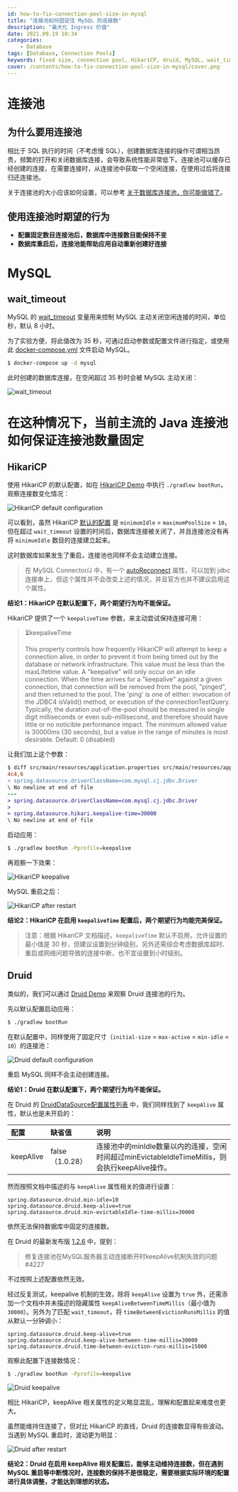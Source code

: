 ```yaml
---
id: how-to-fix-connection-pool-size-in-mysql
title: "连接池如何固定住 MySQL 的连接数"
description: "最大化 Ingress 价值"
date: 2021.09.19 10:34
categories:
    - Database
tags: [Database, Connection Pools]
keywords: fixed size, connection pool, HikariCP, druid, MySQL, wait_timeout, KeepAlive
cover: /contents/how-to-fix-connection-pool-size-in-mysql/cover.png
---
```


连接池
=====

为什么要用连接池
-------------

相比于 SQL 执行的时间（不考虑慢 SQL），创建数据库连接的操作可谓相当昂贵，频繁的打开和关闭数据库连接，会导致系统性能非常低下。连接池可以缓存已经创建的连接，在需要连接时，从连接池中获取一个空闲连接，在使用过后将连接归还连接池。

关于连接池的大小应该如何设置，可以参考 [关于数据库连接池，你可能做错了](https://alphahinex.github.io/2021/09/12/about-connection-pool-sizing/)。

使用连接池时期望的行为
------------------

* **配置固定数目连接池后，数据库中连接数目能保持不变**
* **数据库重启后，连接池能帮助应用自动重新创建好连接**


MySQL
=====

wait_timeout
------------

MySQL 的 [wait_timeout](https://dev.mysql.com/doc/refman/5.7/en/server-system-variables.html#sysvar_wait_timeout) 变量用来控制 MySQL 主动关闭空闲连接的时间，单位秒，默认 8 小时。

为了实验方便，将此值改为 35 秒，可通过启动参数或配置文件进行指定，或使用此 [docker-compose.yml](https://github.com/AlphaHinex/connection-pool-with-mysql/blob/master/mysql/docker-compose.yml) 文件启动 MySQL。

```bash
$ docker-compose up -d mysql
```

此时创建的数据库连接，在空闲超过 35 秒时会被 MySQL 主动关闭：

![wait_timeout](/contents/how-to-fix-connection-pool-size-in-mysql/wait-timeout.png)


在这种情况下，当前主流的 Java 连接池如何保证连接池数量固定
===========================================

HikariCP
--------

使用 HikariCP 的默认配置，如在 [HikariCP Demo](https://github.com/AlphaHinex/connection-pool-with-mysql/tree/master/pools/hikari) 中执行 `./gradlew bootRun`，观察连接数变化情况：

![HikariCP default configuration](/contents/how-to-fix-connection-pool-size-in-mysql/hikari-default.png)

可以看到，虽然 HikariCP [默认的配置](https://github.com/brettwooldridge/HikariCP#frequently-used) 是 `minimumIdle` = `maximumPoolSize` = `10`，但在超过 `wait_timeout` 设置的时间后，数据库连接被关闭了，并且连接池没有再将 `minimumIdle` 数目的连接建立起来。

这时数据库如果发生了重启，连接池也同样不会主动建立连接。

> 在 MySQL Connector/J 中，有一个 [autoReconnect](https://dev.mysql.com/doc/connector-j/8.0/en/connector-j-connp-props-high-availability-and-clustering.html) 属性，可以加到 jdbc 连接串上，但这个属性并不会改变上述的情况，并且官方也并不建议启用这个属性。

**结论1：HikariCP 在默认配置下，两个期望行为均不能保证。**

HikariCP 提供了一个 `keepaliveTime` 参数，来主动尝试保持连接可用：

> ⏳keepaliveTime
>
> This property controls how frequently HikariCP will attempt to keep a connection alive, in order to prevent it from being timed out by the database or network infrastructure. This value must be less than the maxLifetime value. A "keepalive" will only occur on an idle connection. When the time arrives for a "keepalive" against a given connection, that connection will be removed from the pool, "pinged", and then returned to the pool. The 'ping' is one of either: invocation of the JDBC4 isValid() method, or execution of the connectionTestQuery. Typically, the duration out-of-the-pool should be measured in single digit milliseconds or even sub-millisecond, and therefore should have little or no noticible performance impact. The minimum allowed value is 30000ms (30 seconds), but a value in the range of minutes is most desirable. Default: 0 (disabled)

让我们加上这个参数：

```diff
$ diff src/main/resources/application.properties src/main/resources/application-keepalive.properties
4c4,6
< spring.datasource.driverClassName=com.mysql.cj.jdbc.Driver
\ No newline at end of file
---
> spring.datasource.driverClassName=com.mysql.cj.jdbc.Driver
>
> spring.datasource.hikari.keepalive-time=30000
\ No newline at end of file
```

启动应用：

```bash
$ ./gradlew bootRun -Pprofile=keepalive
```

再观察一下效果：

![HikariCP keepalive](/contents/how-to-fix-connection-pool-size-in-mysql/hikari-keepalive.png)

MySQL 重启之后：

![HikariCP after restart](/contents/how-to-fix-connection-pool-size-in-mysql/hikari-after-restart.png)

**结论2：HikariCP 在启用 `keepaliveTime` 配置后，两个期望行为均能完美保证。**

> 注意：根据 HikariCP 文档描述，`keepaliveTime` 默认不启用，允许设置的最小值是 30 秒，但建议设置到分钟级别，另外还需综合考虑数据库超时、重启或网络问题导致的连接中断，也不宜设置到小时级别。

Druid
-----

类似的，我们可以通过 [Druid Demo](https://github.com/AlphaHinex/connection-pool-with-mysql/tree/master/pools/druid) 来观察 Druid 连接池的行为。

先以默认配置启动应用：

```bash
$ ./gradlew bootRun
```

在默认配置中，同样使用了固定尺寸（`initial-size` = `max-active` = `min-idle` = `10`）的连接池：

![Druid default configuration](/contents/how-to-fix-connection-pool-size-in-mysql/druid-default.png)

重启 MySQL 同样不会主动创建连接。

**结论1：Druid 在默认配置下，两个期望行为均不能保证。**

在 Druid 的 [DruidDataSource配置属性列表](https://github.com/alibaba/druid/wiki/DruidDataSource%E9%85%8D%E7%BD%AE%E5%B1%9E%E6%80%A7%E5%88%97%E8%A1%A8) 中，我们同样找到了 `keepAlive` 属性，默认也是未开启的：

|配置|缺省值|说明|
|:--|:----|:--|
|keepAlive|false（1.0.28）|连接池中的minIdle数量以内的连接，空闲时间超过minEvictableIdleTimeMillis，则会执行keepAlive操作。|

然而按照文档中描述的与 `keepAlive` 属性相关的值进行设置：

```properties
spring.datasource.druid.min-idle=10
spring.datasource.druid.keep-alive=true
spring.datasource.druid.min-evictableIdle-time-millis=30000
```

依然无法保持数据库中固定的连接数。

在 Druid 的最新发布版 [1.2.6](https://github.com/alibaba/druid/releases/tag/1.2.6) 中，提到：

> 修复连接池在MySQL服务器主动连接断开时keepAlive机制失效的问题 #4227

不过按照上述配置依然无效。

经过反复测试，keepalive 机制的生效，除将 `keepAlive` 设置为 `true` 外，还需添加一个文档中并未描述的隐藏属性 `keepAliveBetweenTimeMillis`（最小值为 `30000`）。另外为了匹配 `wait_timeout`，将 `timeBetweenEvictionRunsMillis` 的值从默认一分钟调小：

```properties
spring.datasource.druid.keep-alive=true
spring.datasource.druid.keep-alive-between-time-millis=30000
spring.datasource.druid.time-between-eviction-runs-millis=15000
```

观察此配置下连接数情况：

```bash
$ ./gradlew bootRun -Pprofile=keepalive
```

![Druid keepalive](/contents/how-to-fix-connection-pool-size-in-mysql/druid-keepalive.png)

相比 HikariCP，keepAlive 相关属性的定义略显混乱，理解和配置起来难度也更大。

虽然能维持住连接了，但对比 HikariCP 的直线，Druid 的连接数显得有些波动。当遇到 MySQL 重启时，波动更为明显：

![Druid after restart](/contents/how-to-fix-connection-pool-size-in-mysql/druid-after-restart.png)

**结论2：Druid 在启用 keepAlive 相关配置后，能够主动维持连接数，但在遇到 MySQL 重启等中断情况时，连接数的保持不是很稳定，需要根据实际环境的配置进行具体调整，才能达到理想的状态。**